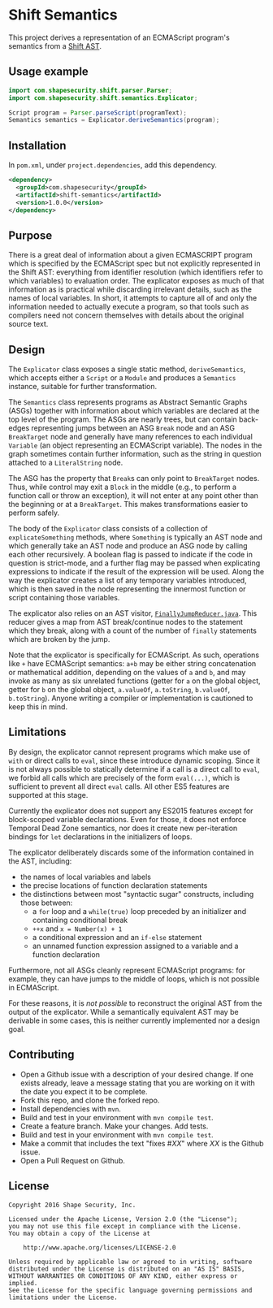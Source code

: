 Shift Semantics
===============

This project derives a representation of an ECMAScript program's semantics from a [Shift AST](https://github.com/shapesecurity/shift-spec).

## Usage example

```java
import com.shapesecurity.shift.parser.Parser;
import com.shapesecurity.shift.semantics.Explicator;

Script program = Parser.parseScript(programText);
Semantics semantics = Explicator.deriveSemantics(program);
```

## Installation

In `pom.xml`, under `project.dependencies`, add this dependency.

```xml
<dependency>
  <groupId>com.shapesecurity</groupId>
  <artifactId>shift-semantics</artifactId>
  <version>1.0.0</version>
</dependency>
```

## Purpose

There is a great deal of information about a given ECMASCRIPT program which is specified by the ECMAScript spec but not explicitly represented in the Shift AST: everything from identifier resolution (which identifiers refer to which variables) to evaluation order. The explicator exposes as much of that information as is practical while discarding irrelevant details, such as the names of local variables. In short, it attempts to capture all of and only the information needed to actually execute a program, so that tools such as compilers need not concern themselves with details about the original source text.

## Design

The `Explicator` class exposes a single static method, `deriveSemantics`, which accepts either a `Script` or a `Module` and produces a `Semantics` instance, suitable for further transformation.

The `Semantics` class represents programs as Abstract Semantic Graphs (ASGs) together with information about which variables are declared at the top level of the program. The ASGs are nearly trees, but can contain back-edges representing jumps between an ASG `Break` node and an ASG `BreakTarget` node and generally have many references to each individual `Variable` (an object representing an ECMAScript variable). The nodes in the graph sometimes contain further information, such as the string in question attached to a `LiteralString` node.
 
The ASG has the property that `Break`s can only point to `BreakTarget` nodes. Thus, while control may exit a `Block` in the middle (e.g., to perform a function call or throw an exception), it will not enter at any point other than the beginning or at a `BreakTarget`. This makes transformations easier to perform safely.
 
The body of the `Explicator` class consists of a collection of `explicateSomething` methods, where `Something` is typically an AST node and which generally take an AST node and produce an ASG node by calling each other recursively. A boolean flag is passed to indicate if the code in question is strict-mode, and a further flag may be passed when explicating expressions to indicate if the result of the expression will be used. Along the way the explicator creates a list of any temporary variables introduced, which is then saved in the node representing the innermost function or script containing those variables.  

The explicator also relies on an AST visitor, [`FinallyJumpReducer.java`](src/main/java/com/shapesecurity/shift/semantics/visitor/FinallyJumpReducer.java). This reducer gives a map from AST break/continue nodes to the statement which they break, along with a count of the number of `finally` statements which are broken by the jump.

Note that the explicator is specifically for ECMAScript. As such, operations like `+` have ECMAScript semantics: `a+b` may be either string concatenation or mathematical addition, depending on the values of `a` and `b`, and may invoke as many as six unrelated functions (getter for `a` on the global object, getter for `b` on the global object, `a.valueOf`, `a.toString`, `b.valueOf`, `b.toString`). Anyone writing a compiler or implementation is cautioned to keep this in mind.

## Limitations

By design, the explicator cannot represent programs which make use of `with` or direct calls to `eval`, since these introduce dynamic scoping. Since it is not always possible to statically determine if a call is a direct call to `eval`, we forbid all calls which are precisely of the form `eval(...)`, which is sufficient to prevent all direct `eval` calls. All other ES5 features are supported at this stage.

Currently the explicator does not support any ES2015 features except for block-scoped variable declarations. Even for those, it does not enforce Temporal Dead Zone semantics, nor does it create new per-iteration bindings for `let` declarations in the initializers of loops.

The explicator deliberately discards some of the information contained in the AST, including:
* the names of local variables and labels
* the precise locations of function declaration statements
* the distinctions between most "syntactic sugar" constructs, including those between:
  * a `for` loop and a `while(true)` loop preceded by an initializer and containing conditional break
  * `++x` and `x = Number(x) + 1`
  * a conditional expression and an `if-else` statement
  * an unnamed function expression assigned to a variable and a function declaration

Furthermore, not all ASGs cleanly represent ECMAScript programs: for example, they can have jumps to the middle of loops, which is not possible in ECMAScript.

For these reasons, it is *not possible* to reconstruct the original AST from the output of the explicator. While a semantically equivalent AST may be derivable in some cases, this is neither currently implemented nor a design goal.

## Contributing

* Open a Github issue with a description of your desired change. If one exists already, leave a message stating that you are working on it with the date you expect it to be complete.
* Fork this repo, and clone the forked repo.
* Install dependencies with `mvn`.
* Build and test in your environment with `mvn compile test`.
* Create a feature branch. Make your changes. Add tests.
* Build and test in your environment with `mvn compile test`.
* Make a commit that includes the text "fixes #*XX*" where *XX* is the Github issue.
* Open a Pull Request on Github.

## License

    Copyright 2016 Shape Security, Inc.

    Licensed under the Apache License, Version 2.0 (the "License");
    you may not use this file except in compliance with the License.
    You may obtain a copy of the License at

        http://www.apache.org/licenses/LICENSE-2.0

    Unless required by applicable law or agreed to in writing, software
    distributed under the License is distributed on an "AS IS" BASIS,
    WITHOUT WARRANTIES OR CONDITIONS OF ANY KIND, either express or implied.
    See the License for the specific language governing permissions and
    limitations under the License.
